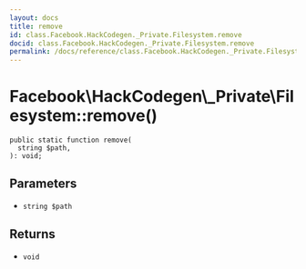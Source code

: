 ```yaml
---
layout: docs
title: remove
id: class.Facebook.HackCodegen._Private.Filesystem.remove
docid: class.Facebook.HackCodegen._Private.Filesystem.remove
permalink: /docs/reference/class.Facebook.HackCodegen._Private.Filesystem.remove/
---
```

# Facebook\\HackCodegen\\_Private\\Filesystem::remove()




``` Hack
public static function remove(
  string $path,
): void;
```




## Parameters




+ ` string $path `




## Returns




* ` void `